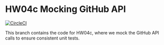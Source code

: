 # HW04c Mocking GitHub API

[![CircleCI](https://dl.circleci.com/status-badge/img/circleci/TJsoBWDHTD5Vn1FhyTgTtn/Y3fusjn4CegNoYAiSmuZww/tree/HW04c_Mocking.svg?style=svg)](https://dl.circleci.com/status-badge/redirect/circleci/TJsoBWDHTD5Vn1FhyTgTtn/Y3fusjn4CegNoYAiSmuZww/tree/HW04c_Mocking)

This branch contains the code for HW04c, where we mock the GitHub API calls to ensure consistent unit tests.